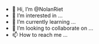 - 👋 Hi, I’m @NolanRiet
- 👀 I’m interested in ...
- 🌱 I’m currently learning ...
- 💞️ I’m looking to collaborate on ...
- 📫 How to reach me ...

<!---
NolanRiet/NolanRiet is a ✨ special ✨ repository because its `README.md` (this file) appears on your GitHub profile.
You can click the Preview link to take a look at your changes.
--->
